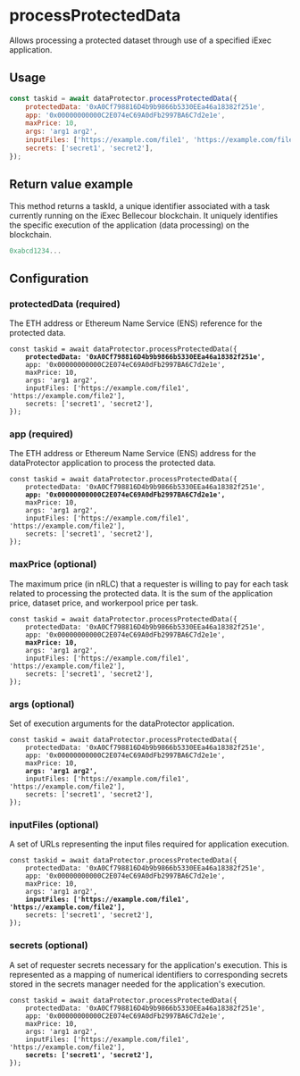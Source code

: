 # processProtectedData

Allows processing a protected dataset through use of a specified iExec application.

## Usage

```javascript
const taskid = await dataProtector.processProtectedData({
    protectedData: '0xA0Cf798816D4b9b9866b5330EEa46a18382f251e',
    app: '0x00000000000C2E074eC69A0dFb2997BA6C7d2e1e',
    maxPrice: 10,
    args: 'arg1 arg2',
    inputFiles: ['https://example.com/file1', 'https://example.com/file2'],
    secrets: ['secret1', 'secret2'],
});
```

## Return value example

This method returns a taskId, a unique identifier associated with a task currently running on the iExec Bellecour blockchain. It uniquely identifies the specific execution of the application (data processing) on the blockchain.

```javascript
0xabcd1234...
```

## Configuration

### protectedData (required)

The ETH address or Ethereum Name Service (ENS) reference for the protected data.

<pre class="language-javascript"><code class="lang-javascript">const taskid = await dataProtector.processProtectedData({
    <strong>protectedData: '0xA0Cf798816D4b9b9866b5330EEa46a18382f251e',</strong>
    app: '0x00000000000C2E074eC69A0dFb2997BA6C7d2e1e',
    maxPrice: 10,
    args: 'arg1 arg2',
    inputFiles: ['https://example.com/file1', 'https://example.com/file2'],
    secrets: ['secret1', 'secret2'],
});
</code></pre>

### app (required)

The ETH address or Ethereum Name Service (ENS) address for the dataProtector application to process the protected data.

<pre class="language-javascript"><code class="lang-javascript">const taskid = await dataProtector.processProtectedData({
    protectedData: '0xA0Cf798816D4b9b9866b5330EEa46a18382f251e',
    <strong>app: '0x00000000000C2E074eC69A0dFb2997BA6C7d2e1e',</strong>
    maxPrice: 10,
    args: 'arg1 arg2',
    inputFiles: ['https://example.com/file1', 'https://example.com/file2'],
    secrets: ['secret1', 'secret2'],
});
</code></pre>

### maxPrice (optional)

The maximum price (in nRLC) that a requester is willing to pay for each task related to processing the protected data. It is the sum of the application price, dataset price, and workerpool price per task.

<pre class="language-javascript"><code class="lang-javascript">const taskid = await dataProtector.processProtectedData({
    protectedData: '0xA0Cf798816D4b9b9866b5330EEa46a18382f251e',
    app: '0x00000000000C2E074eC69A0dFb2997BA6C7d2e1e',
    <strong>maxPrice: 10,</strong>
    args: 'arg1 arg2',
    inputFiles: ['https://example.com/file1', 'https://example.com/file2'],
    secrets: ['secret1', 'secret2'],
});
</code></pre>

### args (optional)

Set of execution arguments for the dataProtector application.

<pre class="language-javascript"><code class="lang-javascript">const taskid = await dataProtector.processProtectedData({
    protectedData: '0xA0Cf798816D4b9b9866b5330EEa46a18382f251e',
    app: '0x00000000000C2E074eC69A0dFb2997BA6C7d2e1e',
    maxPrice: 10,
    <strong>args: 'arg1 arg2',</strong>
    inputFiles: ['https://example.com/file1', 'https://example.com/file2'],
    secrets: ['secret1', 'secret2'],
});
</code></pre>

### inputFiles (optional)

A set of URLs representing the input files required for application execution.

<pre class="language-javascript"><code class="lang-javascript">const taskid = await dataProtector.processProtectedData({
    protectedData: '0xA0Cf798816D4b9b9866b5330EEa46a18382f251e',
    app: '0x00000000000C2E074eC69A0dFb2997BA6C7d2e1e',
    maxPrice: 10,
    args: 'arg1 arg2',
    <strong>inputFiles: ['https://example.com/file1', 'https://example.com/file2'],</strong>
    secrets: ['secret1', 'secret2'],
});
</code></pre>

### secrets (optional)

A set of requester secrets necessary for the application's execution. This is represented as a mapping of numerical identifiers to corresponding secrets stored in the secrets manager needed for the application's execution.

<pre class="language-javascript"><code class="lang-javascript">const taskid = await dataProtector.processProtectedData({
    protectedData: '0xA0Cf798816D4b9b9866b5330EEa46a18382f251e',
    app: '0x00000000000C2E074eC69A0dFb2997BA6C7d2e1e',
    maxPrice: 10,
    args: 'arg1 arg2',
    inputFiles: ['https://example.com/file1', 'https://example.com/file2'],
    <strong>secrets: ['secret1', 'secret2'],</strong>
});
</code></pre>

